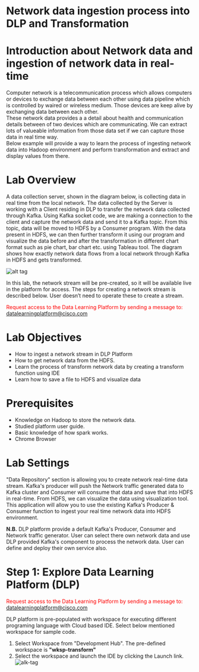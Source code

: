 # Network data ingestion process into DLP and Transformation


# **Introduction about Network data and ingestion of network data in real-time**

Computer network is a telecommunication process which allows computers or devices to exchange data between each other using data pipeline which is controlled by waired or wireless medium. Those devices are keep alive by exchanging data between each other. 
</br>
These network data provides a a detail about health and communication details between of two devices which are communicating. We can extract lots of valueable information from those data set if we can capture those data in real time way. 
</br>
Below example will provide a way to learn the process of ingesting network data into Hadoop environment and perform transformation and extract and display values from there.

# **Lab Overview**

A data collection server, shown in the diagram below, is collecting data in real time from the local network. The data collected by the Server is working with a Client residing in DLP to transfer the network data collected through Kafka. Using Kafka socket code, we are making a connection to the client and capture the network data and send it to a Kafka topic. From this topic, data will be moved to HDFS by a Consumer program. With the data present in HDFS, we can then further transform it using our program and visualize the data before and after the transformation in different chart format such as pie chart, bar chart etc. using Tableau tool. The diagram shows how exactly network data flows from a local network through Kafka in HDFS and gets transformed. 

![alt tag](https://github.com/CiscoDevNet/data-dev-learning-labs/blob/master/labs/net-data-ingest-trans/assets/images/flow1.png?raw=true)

In this lab, the network stream will be pre-created, so it will be available live in the platform for access. The steps for creating a network stream is described below. User doesn’t need to operate these to create a stream. 

<font color='red'>Request access to the Data Learning Platform by sending a message to:</font> [datalearningplatform@cisco.com](mailto:datalearningplatform@cisco.com)

# Lab Objectives

*	How to ingest a network stream in DLP Platform
*	How to get network data from the HDFS. 
*	Learn the process of transform network data by creating a transform function using IDE
* Learn how to save a file to HDFS and visualize data

# Prerequisites

*	Knowledge on Hadoop to store the network data.
*	Studied platform user guide.
*	Basic knowledge of how spark works.
*	Chrome Browser

# Lab Settings

"Data Repository" section is allowing you to create network real-time data stream. Kafka's producer will push the Network traffic generated data to Kafka cluster and Consumer will consume that data and save that into HDFS in real-time.
From HDFS, we can visualize the data using visualization tool. This application will allow you to use the existing Kafka's Producer & Consumer function to ingest your real time network data into HDFS environment.

<b>N.B.</b> DLP platform provide a default Kafka's Producer, Consumer and Network traffic generator. User can select there own network data and use DLP provided Kafka's component to process the network data. User can define and deploy their own service also. 

# Step 1: Explore Data Learning Platform (DLP)

<font color='red'>Request access to the Data Learning Platform by sending a message to:</font> [datalearningplatform@cisco.com](mailto:datalearningplatform@cisco.com)

DLP platform is pre-populated with workspace for executing different programing language with Cloud based IDE. Select below mentioned workspace for sample code.

1. Select Workspace from "Development Hub". The pre-defined workspace is <b>"wksp-transform"</b>
2. Select the workspace and launch the IDE by clicking the Launch link.
![alk-tag](https://github.com/CiscoDevNet/data-dev-learning-labs/blob/master/labs/net-data-ingest-trans/assets/images/WorkSpaceSelection.PNG?raw=true)
